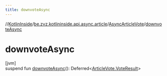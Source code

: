 ```yaml
---
title: downvoteAsync
---
```

//[KotlinInside](../../../index.html)/[be.zvz.kotlininside.api.async.article](../index.html)/[AsyncArticleVote](index.html)/[downvoteAsync](downvote-async.html)



# downvoteAsync



[jvm]\
suspend fun [downvoteAsync](downvote-async.html)(): Deferred&lt;[ArticleVote.VoteResult](../../be.zvz.kotlininside.api.article/-article-vote/-vote-result/index.html)&gt;




